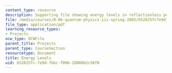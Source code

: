 ```yaml
---
content_type: resource
description: Supporting file showing energy levels in reflectionless potentials.
file: /media/courses/8-06-quantum-physics-iii-spring-2005/b52625fc7e9d7bbcf00628008b2c58f0_energylevels.pdf
file_type: application/pdf
learning_resource_types:
- Projects
ocw_type: OCWFile
parent_title: Projects
parent_type: CourseSection
resourcetype: Document
title: Energy Levels
uid: b52625fc-7e9d-7bbc-f006-28008b2c58f0
---
```

